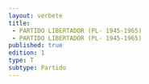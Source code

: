 ```yaml
---
layout: verbete
title:
 - PARTIDO LIBERTADOR (PL- 1945-1965)
 - PARTIDO LIBERTADOR (PL- 1945-1965)
published: true
edition: 1  
type: T
subtype: Partido
---
```


